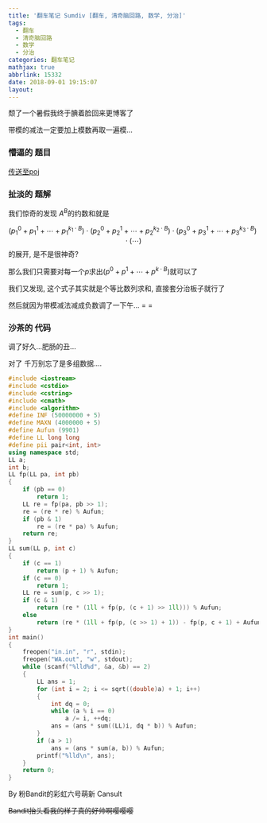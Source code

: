 ```yaml
---
title: '翻车笔记 Sumdiv [翻车, 清奇脑回路, 数学, 分治]'
tags:
  - 翻车
  - 清奇脑回路
  - 数学
  - 分治
categories: 翻车笔记
mathjax: true
abbrlink: 15332
date: 2018-09-01 19:15:07
layout:
---
```




颓了一个暑假我终于腆着脸回来更博客了

带模的减法一定要加上模数再取一遍模...

<!--more-->

### 懵逼的 题目

[传送至poj](http://poj.org/problem?id=1845)

### 扯淡的 题解

我们惊奇的发现 $A^B$的约数和就是

$$
(p_1^0 + p_1^1 + \cdots + p_1^{k_1\cdot B}) \cdot (p_2^0 + p_2^1 + \cdots +p_2^{k_2\cdot B}) \cdot (p_3^0 + p_3^1 + \cdots + p_3 ^{k_3 \cdot B}) \cdot (\cdots)
$$
的展开, 是不是很神奇?

那么我们只需要对每一个$p$求出$(p^0 + p^1 + \cdots + p^{k \cdot B})$就可以了

我们又发现, 这个式子其实就是个等比数列求和, 直接套分治板子就行了

然后就因为带模减法减成负数调了一下午... = =

### 沙茶的 代码

调了好久...肥肠的丑...

对了 千万别忘了是多组数据....

```cpp
#include <iostream>
#include <cstdio>
#include <cstring>
#include <cmath>
#include <algorithm>
#define INF (50000000 + 5)
#define MAXN (4000000 + 5)
#define Aufun (9901)
#define LL long long
#define pii pair<int, int>
using namespace std;
LL a;
int b;
LL fp(LL pa, int pb)
{
	if (pb == 0)
		return 1;
	LL re = fp(pa, pb >> 1);
	re = (re * re) % Aufun;
	if (pb & 1)
		re = (re * pa) % Aufun;
	return re;
}
LL sum(LL p, int c)
{
	if (c == 1)
		return (p + 1) % Aufun;
	if (c == 0)
		return 1;
	LL re = sum(p, c >> 1);
	if (c & 1)
		return (re * (1ll + fp(p, (c + 1) >> 1ll))) % Aufun;
	else
		return (re * (1ll + fp(p, (c >> 1) + 1)) - fp(p, c + 1) + Aufun) % Aufun; 
}
int main()
{
	freopen("in.in", "r", stdin);
	freopen("WA.out", "w", stdout);
	while (scanf("%lld%d", &a, &b) == 2)
	{
		LL ans = 1;
		for (int i = 2; i <= sqrt((double)a) + 1; i++)
		{
			int dq = 0;
			while (a % i == 0)
				a /= i, ++dq;
			ans = (ans * sum((LL)i, dq * b)) % Aufun;
		}
		if (a > 1)
			ans = (ans * sum(a, b)) % Aufun;
		printf("%lld\n", ans);
	}
	return 0;
}
```

By 粉Bandit的彩虹六号萌新 Cansult

~~Bandit抬头看我的样子真的好帅啊嘤嘤嘤~~